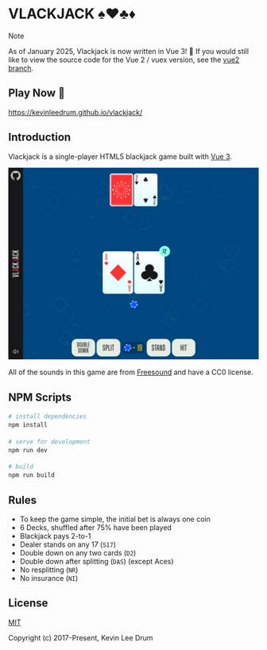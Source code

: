 # VLACKJACK ♠️♥️♣️♦️

> [!NOTE]
> As of January 2025, Vlackjack is now written in Vue 3! 🥳 If you would still like to view the source code for the Vue 2 / vuex
> version, see the [vue2 branch](https://github.com/kevinleedrum/vlackjack/tree/vue2).

## Play Now 🚀

https://kevinleedrum.github.io/vlackjack/

## Introduction

Vlackjack is a single-player HTML5 blackjack game built with [Vue 3](https://vuejs.org/).

![Screenshot](./public/screenshot.png)

All of the sounds in this game are from [Freesound](https://freesound.org) and have a CC0 license.

## NPM Scripts

```bash
# install dependencies
npm install

# serve for development
npm run dev

# build
npm run build
```

## Rules

- To keep the game simple, the initial bet is always one coin
- 6 Decks, shuffled after 75% have been played
- Blackjack pays 2-to-1
- Dealer stands on any 17 (`S17`)
- Double down on any two cards (`D2`)
- Double down after splitting (`DAS`) (except Aces)
- No resplitting (`NR`)
- No insurance (`NI`)

## License

[MIT](http://opensource.org/licenses/MIT)

Copyright (c) 2017-Present, Kevin Lee Drum
